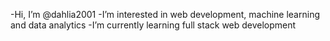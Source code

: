 -Hi, I’m @dahlia2001
-I’m interested in web development, machine learning and data analytics
-I’m currently learning full stack web development


<!---
dahlia2001/dahlia2001 is a ✨ special ✨ repository because its `README.md` (this file) appears on your GitHub profile.
You can click the Preview link to take a look at your changes.
--->

